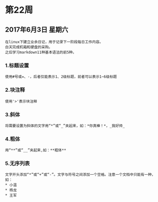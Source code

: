 # 第22周
## 2017年6月3日 星期六 
    在linux下建立业余日记，用于记录下一阶段每日工作内容。
    白天完成机箱和硬盘的采购。
    之后学习markdown11种基本语法的前5种。
### 1.标题设置
    使用#号或=、-，后者仅能表示1、2级标题，前者可以表示1~6级标题
### 2.块注释
    使用'>'表示块注释
### 3.斜体
    将需要设置为斜体的文字用“*”或“_”夹起来，如：*你真棒！*，_我好帅_
### 4.粗体
    用“**”或“__”夹起来,如：**粗体**
### 5.无序列表
    文字开头添加“*”或“+”或“-”。文字与符号之间添加一个空格。注意一个文档中只能有一种，如：
    * 小温
    * 杨龙
    * 王军
   

